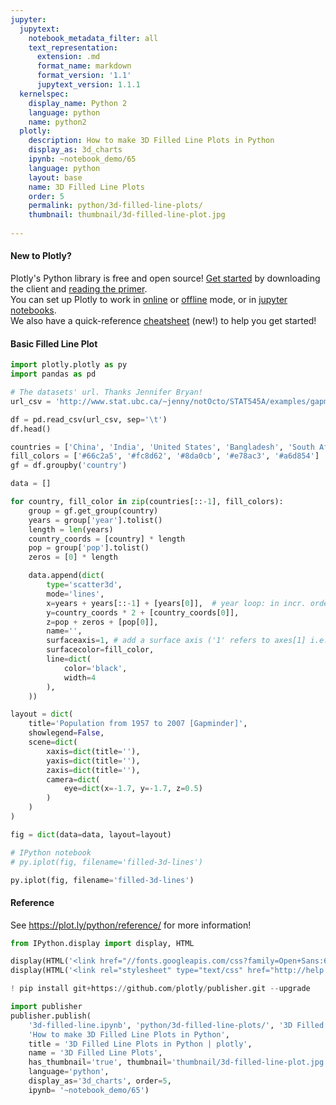 ```yaml
---
jupyter:
  jupytext:
    notebook_metadata_filter: all
    text_representation:
      extension: .md
      format_name: markdown
      format_version: '1.1'
      jupytext_version: 1.1.1
  kernelspec:
    display_name: Python 2
    language: python
    name: python2
  plotly:
    description: How to make 3D Filled Line Plots in Python
    display_as: 3d_charts
    ipynb: ~notebook_demo/65
    language: python
    layout: base
    name: 3D Filled Line Plots
    order: 5
    permalink: python/3d-filled-line-plots/
    thumbnail: thumbnail/3d-filled-line-plot.jpg
    
---
```


<!-- #region {"deletable": true, "editable": true} -->
#### New to Plotly?
Plotly's Python library is free and open source! [Get started](https://plot.ly/python/getting-started/) by downloading the client and [reading the primer](https://plot.ly/python/getting-started/).
<br>You can set up Plotly to work in [online](https://plot.ly/python/getting-started/#initialization-for-online-plotting) or [offline](https://plot.ly/python/getting-started/#initialization-for-offline-plotting) mode, or in [jupyter notebooks](https://plot.ly/python/getting-started/#start-plotting-online).
<br>We also have a quick-reference [cheatsheet](https://images.plot.ly/plotly-documentation/images/python_cheat_sheet.pdf) (new!) to help you get started!
<!-- #endregion -->

<!-- #region {"deletable": true, "editable": true} -->
#### Basic Filled Line Plot
<!-- #endregion -->

```python deletable=true editable=true
import plotly.plotly as py
import pandas as pd

# The datasets' url. Thanks Jennifer Bryan!
url_csv = 'http://www.stat.ubc.ca/~jenny/notOcto/STAT545A/examples/gapminder/data/gapminderDataFiveYear.txt'

df = pd.read_csv(url_csv, sep='\t')
df.head()

countries = ['China', 'India', 'United States', 'Bangladesh', 'South Africa']
fill_colors = ['#66c2a5', '#fc8d62', '#8da0cb', '#e78ac3', '#a6d854']
gf = df.groupby('country')

data = []

for country, fill_color in zip(countries[::-1], fill_colors):
    group = gf.get_group(country)
    years = group['year'].tolist()
    length = len(years)
    country_coords = [country] * length
    pop = group['pop'].tolist()
    zeros = [0] * length

    data.append(dict(
        type='scatter3d',
        mode='lines',
        x=years + years[::-1] + [years[0]],  # year loop: in incr. order then in decr. order then years[0]
        y=country_coords * 2 + [country_coords[0]],
        z=pop + zeros + [pop[0]],
        name='',
        surfaceaxis=1, # add a surface axis ('1' refers to axes[1] i.e. the y-axis)
        surfacecolor=fill_color,
        line=dict(
            color='black',
            width=4
        ),
    ))

layout = dict(
    title='Population from 1957 to 2007 [Gapminder]',
    showlegend=False,
    scene=dict(
        xaxis=dict(title=''),
        yaxis=dict(title=''),
        zaxis=dict(title=''),
        camera=dict(
            eye=dict(x=-1.7, y=-1.7, z=0.5)
        )
    )
)

fig = dict(data=data, layout=layout)

# IPython notebook
# py.iplot(fig, filename='filled-3d-lines')

py.iplot(fig, filename='filled-3d-lines')
```

<!-- #region {"deletable": true, "editable": true} -->
#### Reference
<!-- #endregion -->

<!-- #region {"deletable": true, "editable": true} -->
See https://plot.ly/python/reference/ for more information!
<!-- #endregion -->

```python deletable=true editable=true
from IPython.display import display, HTML

display(HTML('<link href="//fonts.googleapis.com/css?family=Open+Sans:600,400,300,200|Inconsolata|Ubuntu+Mono:400,700" rel="stylesheet" type="text/css" />'))
display(HTML('<link rel="stylesheet" type="text/css" href="http://help.plot.ly/documentation/all_static/css/ipython-notebook-custom.css">'))

! pip install git+https://github.com/plotly/publisher.git --upgrade

import publisher
publisher.publish(
    '3d-filled-line.ipynb', 'python/3d-filled-line-plots/', '3D Filled Line Plots in Python | plotly',
    'How to make 3D Filled Line Plots in Python',
    title = '3D Filled Line Plots in Python | plotly',
    name = '3D Filled Line Plots',
    has_thumbnail='true', thumbnail='thumbnail/3d-filled-line-plot.jpg',
    language='python',
    display_as='3d_charts', order=5,
    ipynb= '~notebook_demo/65')
```

```python deletable=true editable=true

```
